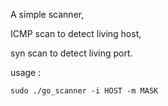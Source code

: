 A simple scanner,

ICMP scan to detect living host,

syn scan to detect living port.



usage :

```shell
sudo ./go_scanner -i HOST -m MASK
```




